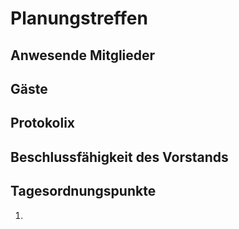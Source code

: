 # Planungstreffen


## Anwesende Mitglieder


## Gäste


## Protokolix


## Beschlussfähigkeit des Vorstands


## Tagesordnungspunkte
1.
